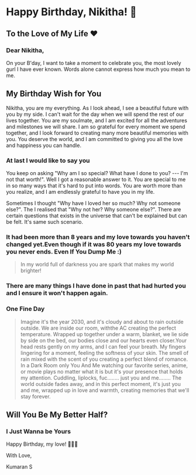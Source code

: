 # Happy Birthday, Nikitha! 🎉

## To the Love of My Life ❤️

### Dear Nikitha,

On your B'day, I want to take a moment to celebrate you, the most lovely gurl I have ever known. Words alone cannot express how much you mean to me. 



## My Birthday Wish for You

Nikitha, you are my everything. As I look ahead, I see a beautiful future with you by my side. I can't wait for the day when we will spend the rest of our lives together. You are my soulmate, and I am excited for all the adventures and milestones we will share. I am so grateful for every moment we spend together, and I look forward to creating many more beautiful memories with you. You deserve the world, and I am committed to giving you all the love and happiness you can handle.

### At last I would like to say you
You keep on asking "Why am I so special? What have I done to you? --- I'm not that worth!". Well I got a reasonable answer to it.
You are special to me in so many ways that it's hard to put into words. You are worth more than you realize, and I am endlessly grateful to have you in my life.

Sometimes I thought "Why have I loved her so much? Why not someone else?". The I realised that "Why not her? Why someone else?". There are certain questions that exists in the universe that can't be explained but can be felt. It's same such scenario.

### It had been more than 8 years and my love towards you haven't changed yet.Even though if it was 80 years my love towards you never ends. Even If You Dump Me :)

> In my world full of darkness you are spark that makes my world brighter!

### There are many things I have done in past that had hurted you and I ensure it won't happen again.

### One Fine Day
>Imagine it's the year 2030, and it's cloudy and about to rain outside outside. We are inside our room, withthe AC creating the perfect temperature. Wrapped up together under a warm, blanket, we lie side by side on the bed, our bodies close and our hearts even closer.Your head rests gently on my arms, and I can feel your breath. My fingers lingering for a moment, feeling the softness of your skin. The smell of rain mixed with the scent of you creating a perfect blend of romance.
In a Dark Room only You And Me watching our favorite series, anime, or movie plays no matter what it is but it's your presence that holds my attention.
Cuddling, liplocks, fuc........ just you and me........
The world outside fades away, and in this perfect moment, it's just you and me, wrapped up in love and warmth, creating memories that we'll stay forever.

## Will You Be My Better Half?
### I Just Wanna be Yours
Happy Birthday, my love! 🎂🎁🎈

With Love,

Kumaran S
